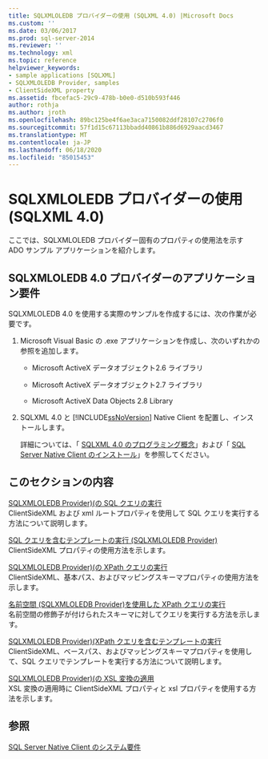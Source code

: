 ```yaml
---
title: SQLXMLOLEDB プロバイダーの使用 (SQLXML 4.0) |Microsoft Docs
ms.custom: ''
ms.date: 03/06/2017
ms.prod: sql-server-2014
ms.reviewer: ''
ms.technology: xml
ms.topic: reference
helpviewer_keywords:
- sample applications [SQLXML]
- SQLXMLOLEDB Provider, samples
- ClientSideXML property
ms.assetid: fbcefac5-29c9-478b-b0e0-d510b593f446
author: rothja
ms.author: jroth
ms.openlocfilehash: 89bc125be4f6ae3aca7150082ddf28107c2706f0
ms.sourcegitcommit: 57f1d15c67113bbadd40861b886d6929aacd3467
ms.translationtype: MT
ms.contentlocale: ja-JP
ms.lasthandoff: 06/18/2020
ms.locfileid: "85015453"
---
```

# <a name="using-the-sqlxmloledb-provider-sqlxml-40"></a>SQLXMLOLEDB プロバイダーの使用 (SQLXML 4.0)
  ここでは、SQLXMLOLEDB プロバイダー固有のプロパティの使用法を示す ADO サンプル アプリケーションを紹介します。  
  
## <a name="application-requirements-for-sqlxmloledb-40-provider"></a>SQLXMLOLEDB 4.0 プロバイダーのアプリケーション要件  
 SQLXMLOLEDB 4.0 を使用する実際のサンプルを作成するには、次の作業が必要です。  
  
1.  Microsoft Visual Basic の .exe アプリケーションを作成し、次のいずれかの参照を追加します。  
  
    -   Microsoft ActiveX データオブジェクト2.6 ライブラリ  
  
    -   Microsoft ActiveX データオブジェクト2.7 ライブラリ  
  
    -   Microsoft ActiveX Data Objects 2.8 Library  
  
2.  SQLXML 4.0 と [!INCLUDE[ssNoVersion](../../../includes/ssnoversion-md.md)] Native Client を配置し、インストールします。  
  
     詳細については、「 [SQLXML 4.0 のプログラミング概念](../../sqlxml/sqlxml-4-0-programming-concepts.md)」および「 [SQL Server Native Client のインストール](../../native-client/applications/installing-sql-server-native-client.md)」を参照してください。  
  
## <a name="in-this-section"></a>このセクションの内容  
 [SQLXMLOLEDB Provider&#41;&#40;の SQL クエリの実行](executing-sql-queries-sqlxmloledb-provider.md)  
 ClientSideXML および xml ルートプロパティを使用して SQL クエリを実行する方法について説明します。  
  
 [SQL クエリを含むテンプレートの実行 &#40;SQLXMLOLEDB Provider&#41;](executing-templates-that-contain-sql-queries-sqlxmloledb-provider.md)  
 ClientSideXML プロパティの使用方法を示します。  
  
 [SQLXMLOLEDB Provider&#41;&#40;の XPath クエリの実行](executing-xpath-queries-sqlxmloledb-provider.md)  
 ClientSideXML、基本パス、およびマッピングスキーマプロパティの使用方法を示します。  
  
 [名前空間 &#40;SQLXMLOLEDB Provider&#41;を使用した XPath クエリの実行](executing-xpath-queries-with-namespaces-sqlxmloledb-provider.md)  
 名前空間の修飾子が付けられたスキーマに対してクエリを実行する方法を示します。  
  
 [SQLXMLOLEDB Provider&#41;&#40;XPath クエリを含むテンプレートの実行](executing-templates-that-contain-xpath-queries-sqlxmloledb-provider.md)  
 ClientSideXML、ベースパス、およびマッピングスキーマプロパティを使用して、SQL クエリでテンプレートを実行する方法について説明します。  
  
 [SQLXMLOLEDB Provider&#41;&#40;の XSL 変換の適用](applying-an-xsl-transformation-sqlxmloledb-provider.md)  
 XSL 変換の適用時に ClientSideXML プロパティと xsl プロパティを使用する方法を示します。  
  
## <a name="see-also"></a>参照  
 [SQL Server Native Client のシステム要件](../../native-client/system-requirements-for-sql-server-native-client.md)  
  
  
